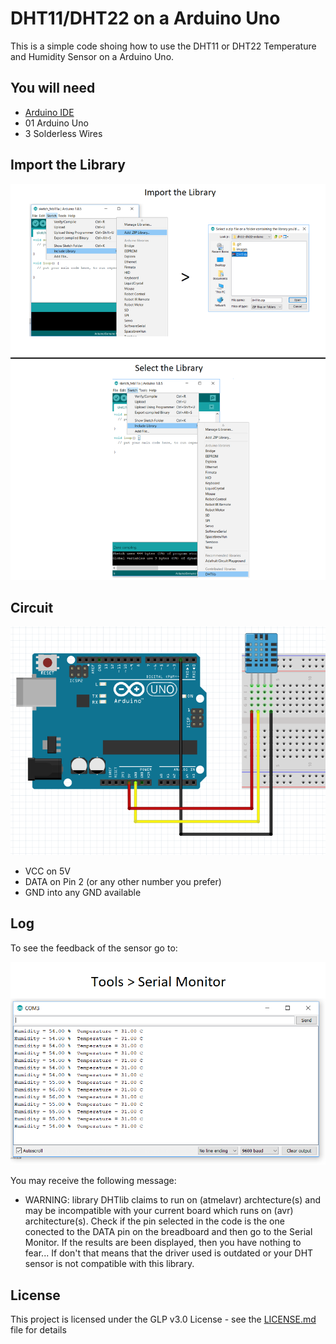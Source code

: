 # DHT11/DHT22 on a Arduino Uno

This is a simple code shoing how to use the DHT11 or DHT22 Temperature and Humidity Sensor on a Arduino Uno.

## You will need

* [Arduino IDE](https://www.arduino.cc/en/main/software) 
* 01 Arduino Uno
* 3 Solderless Wires

## Import the Library

![Alt text](images/library.png?raw=true)

## Circuit

![Alt text](images/circuit.png?raw=true)
* VCC on 5V
* DATA on Pin 2 (or any other number you prefer)
* GND into any GND available

## Log

To see the feedback of the sensor go to:

![Alt text](images/serial-monitor.png?raw=true)

You may receive the following message:
* WARNING: library DHTlib claims to run on (atmelavr) archtecture(s) and may be incompatible with your current board which runs on (avr) architecture(s).
Check if the pin selected in the code is the one conected to the DATA pin on the breadboard and then go to the Serial Monitor. If the results are been displayed, then you have nothing to fear... If don't that means that the driver used is outdated or your DHT sensor is not compatible with this library.

## License

This project is licensed under the GLP v3.0 License - see the [LICENSE.md](LICENSE.md) file for details
